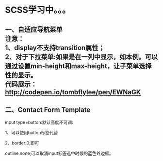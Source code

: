# SCSS学习中。。。
## 一、自适应导航菜单<br>注意：<br>1、display不支持transition属性；<br>2、对于下拉菜单:如果是在一列中显示，如本例。可以通过设置min-height和max-height，让子菜单选择性的显示。<br>代码展示：http://codepen.io/tombflylee/pen/EWNaGK
## 二、Contact Form Template

input type=button:默认高度不可调:

1、可以使用button标签代替

2、border:0;即可


outline:none;可以取消input标签选中时候的蓝色外边框。
